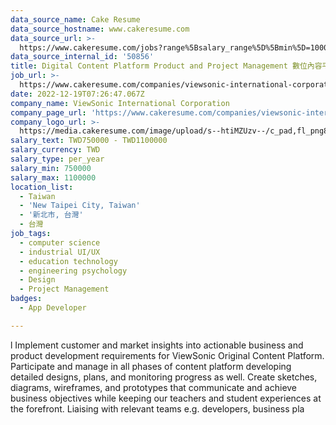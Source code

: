 ```yaml
---
data_source_name: Cake Resume
data_source_hostname: www.cakeresume.com
data_source_url: >-
  https://www.cakeresume.com/jobs?range%5Bsalary_range%5D%5Bmin%5D=1000000&refinementList%5Bprofession%5D%5B0%5D=tech_android-development&refinementList%5Bprofession%5D%5B1%5D=tech_ios-development
data_source_internal_id: '50856'
title: Digital Content Platform Product and Project Management 數位內容平台產品專案管理師
job_url: >-
  https://www.cakeresume.com/companies/viewsonic-international-corporation/jobs/digital-content-platform-PM
date: 2022-12-19T07:26:47.067Z
company_name: ViewSonic International Corporation
company_page_url: 'https://www.cakeresume.com/companies/viewsonic-international-corporation'
company_logo_url: >-
  https://media.cakeresume.com/image/upload/s--htiMZUzv--/c_pad,fl_png8,h_200,w_200/v1655364380/tbpy1o9a5dyoftd0j1kc.png
salary_text: TWD750000 - TWD1100000
salary_currency: TWD
salary_type: per_year
salary_min: 750000
salary_max: 1100000
location_list:
  - Taiwan
  - 'New Taipei City, Taiwan'
  - '新北市, 台灣'
  - 台灣
job_tags:
  - computer science
  - industrial UI/UX
  - education technology
  - engineering psychology
  - Design
  - Project Management
badges:
  - App Developer

---
```


l Implement customer and market insights into actionable business and product development requirements for ViewSonic Original Content Platform. Participate and manage in all phases of content platform developing detailed designs, plans, and monitoring progress as well. Create sketches, diagrams, wireframes, and prototypes that communicate and achieve business objectives while keeping our teachers and student experiences at the forefront. Liaising with relevant teams e.g. developers, business pla